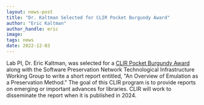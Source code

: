 ```yaml
---
layout: news-post
title: "Dr. Kaltman Selected for CLIR Pocket Burgundy Award"
author: "Eric Kaltman"
author_handle: eric
image: 
tags: news
date: 2022-12-03
---
```


Lab PI, Dr. Eric Kaltman, was selected for a [CLIR Pocket Burgundy Award](https://www.clir.org/pocket-burgundies/) along with the Software Preservation Network Technological Infrastructure Working Group to write a short report entitled, "An Overview of Emulation as a Preservation Method." The goal of this CLIR program is to provide reports on emerging or important advances for libraries. CLIR will work to disseminate the report when it is published in 2024. 
